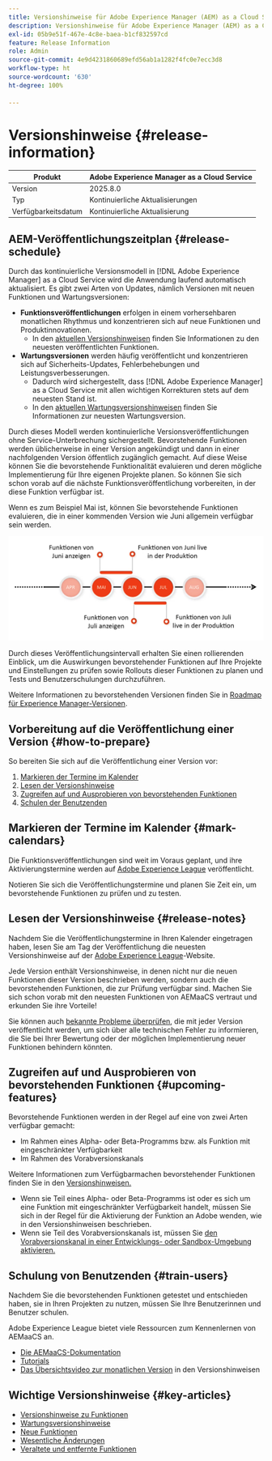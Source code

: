 ```yaml
---
title: Versionshinweise für Adobe Experience Manager (AEM) as a Cloud Service.
description: Versionshinweise für Adobe Experience Manager (AEM) as a Cloud Service.
exl-id: 05b9e51f-467e-4c8e-baea-b1cf832597cd
feature: Release Information
role: Admin
source-git-commit: 4e9d4231860689efd56ab1a1282f4fc0e7ecc3d8
workflow-type: ht
source-wordcount: '630'
ht-degree: 100%

---
```



# Versionshinweise {#release-information}

| Produkt | Adobe Experience Manager as a Cloud Service |
|---|---|
| Version | 2025.8.0 |
| Typ | Kontinuierliche Aktualisierungen |
| Verfügbarkeitsdatum | Kontinuierliche Aktualisierung |

## AEM-Veröffentlichungszeitplan {#release-schedule}

Durch das kontinuierliche Versionsmodell in [!DNL Adobe Experience Manager] as a Cloud Service wird die Anwendung laufend automatisch aktualisiert. Es gibt zwei Arten von Updates, nämlich Versionen mit neuen Funktionen und Wartungsversionen:

* **Funktionsveröffentlichungen** erfolgen in einem vorhersehbaren monatlichen Rhythmus und konzentrieren sich auf neue Funktionen und Produktinnovationen.
   * In den [aktuellen Versionshinweisen](/help/release-notes/release-notes-cloud/release-notes-current.md) finden Sie Informationen zu den neuesten veröffentlichten Funktionen.
* **Wartungsversionen** werden häufig veröffentlicht und konzentrieren sich auf Sicherheits-Updates, Fehlerbehebungen und Leistungsverbesserungen. 
   * Dadurch wird sichergestellt, dass [!DNL Adobe Experience Manager] as a Cloud Service mit allen wichtigen Korrekturen stets auf dem neuesten Stand ist.
   * In den [aktuellen Wartungsversionshinweisen](/help/release-notes/maintenance/latest.md) finden Sie Informationen zur neuesten Wartungsversion.

Durch dieses Modell werden kontinuierliche Versionsveröffentlichungen ohne Service-Unterbrechung sichergestellt. Bevorstehende Funktionen werden üblicherweise in einer Version angekündigt und dann in einer nachfolgenden Version öffentlich zugänglich gemacht. Auf diese Weise können Sie die bevorstehende Funktionalität evaluieren und deren mögliche Implementierung für Ihre eigenen Projekte planen. So können Sie sich schon vorab auf die nächste Funktionsveröffentlichung vorbereiten, in der diese Funktion verfügbar ist.

Wenn es zum Beispiel Mai ist, können Sie bevorstehende Funktionen evaluieren, die in einer kommenden Version wie Juni allgemein verfügbar sein werden.

![Grafik des Veröffentlichungsintervalls bevorstehender Funktionen](assets/prerelease-cadence.png)

Durch dieses Veröffentlichungsintervall erhalten Sie einen rollierenden Einblick, um die Auswirkungen bevorstehender Funktionen auf Ihre Projekte und Einstellungen zu prüfen sowie Rollouts dieser Funktionen zu planen und Tests und Benutzerschulungen durchzuführen.

Weitere Informationen zu bevorstehenden Versionen finden Sie in [Roadmap für Experience Manager-Versionen](https://experienceleague.adobe.com/docs/experience-manager-release-information/aem-release-updates/update-releases-roadmap.html?lang=de#aem-as-cloud-service).

## Vorbereitung auf die Veröffentlichung einer Version {#how-to-prepare}

So bereiten Sie sich auf die Veröffentlichung einer Version vor:

1. [Markieren der Termine im Kalender](#mark-calendars)
1. [Lesen der Versionshinweise](#release-notes)
1. [Zugreifen auf und Ausprobieren von bevorstehenden Funktionen](#upcoming-features)
1. [Schulen der Benutzenden ](#train-users)

## Markieren der Termine im Kalender {#mark-calendars}

Die Funktionsveröffentlichungen sind weit im Voraus geplant, und ihre Aktivierungstermine werden auf [Adobe Experience League](https://experienceleague.adobe.com/docs/experience-manager-release-information/aem-release-updates/update-releases-roadmap.html?lang=de#aem-as-cloud-service) veröffentlicht.

Notieren Sie sich die Veröffentlichungstermine und planen Sie Zeit ein, um bevorstehende Funktionen zu prüfen und zu testen.

## Lesen der Versionshinweise {#release-notes}

Nachdem Sie die Veröffentlichungstermine in Ihren Kalender eingetragen haben, lesen Sie am Tag der Veröffentlichung die neuesten Versionshinweise auf der [Adobe Experience League](/help/release-notes/release-notes-cloud/release-notes-current.md)-Website.

Jede Version enthält Versionshinweise, in denen nicht nur die neuen Funktionen dieser Version beschrieben werden, sondern auch die bevorstehenden Funktionen, die zur Prüfung verfügbar sind. Machen Sie sich schon vorab mit den neuesten Funktionen von AEMaaCS vertraut und erkunden Sie ihre Vorteile!

Sie können auch [bekannte Probleme überprüfen](/help/release-notes/maintenance/latest.md), die mit jeder Version veröffentlicht werden, um sich über alle technischen Fehler zu informieren, die Sie bei Ihrer Bewertung oder der möglichen Implementierung neuer Funktionen behindern könnten.

## Zugreifen auf und Ausprobieren von bevorstehenden Funktionen {#upcoming-features}

Bevorstehende Funktionen werden in der Regel auf eine von zwei Arten verfügbar gemacht:

* Im Rahmen eines Alpha- oder Beta-Programms bzw. als Funktion mit eingeschränkter Verfügbarkeit
* Im Rahmen des Vorabversionskanals

Weitere Informationen zum Verfügbarmachen bevorstehender Funktionen finden Sie in den [Versionshinweisen.](#release-notes)

* Wenn sie Teil eines Alpha- oder Beta-Programms ist oder es sich um eine Funktion mit eingeschränkter Verfügbarkeit handelt, müssen Sie sich in der Regel für die Aktivierung der Funktion an Adobe wenden, wie in den Versionshinweisen beschrieben.
* Wenn sie Teil des Vorabversionskanals ist, müssen Sie [den Vorabversionskanal in einer Entwicklungs- oder Sandbox-Umgebung aktivieren.](/help/release-notes/prerelease.md)

## Schulung von Benutzenden  {#train-users}

Nachdem Sie die bevorstehenden Funktionen getestet und entschieden haben, sie in Ihren Projekten zu nutzen, müssen Sie Ihre Benutzerinnen und Benutzer schulen.

Adobe Experience League bietet viele Ressourcen zum Kennenlernen von AEMaaCS an.

* [Die AEMaaCS-Dokumentation](https://experienceleague.adobe.com/docs/experience-manager-cloud-service.html?lang=de)
* [Tutorials](https://experienceleague.adobe.com/docs/experience-manager-learn/aem-tutorials/overview.html?lang=de)
* [Das Übersichtsvideo zur monatlichen Version](/help/release-notes/release-notes-cloud/release-notes-current.md#release-video) in den Versionshinweisen

## Wichtige Versionshinweise {#key-articles}

* [Versionshinweise zu Funktionen](/help/release-notes/release-notes-cloud/release-notes-current.md)
* [Wartungsversionshinweise](/help/release-notes/maintenance/latest.md)
* [Neue Funktionen](what-is-new.md)
* [Wesentliche Änderungen](aem-cloud-changes.md)
* [Veraltete und entfernte Funktionen](deprecated-removed-features.md)
